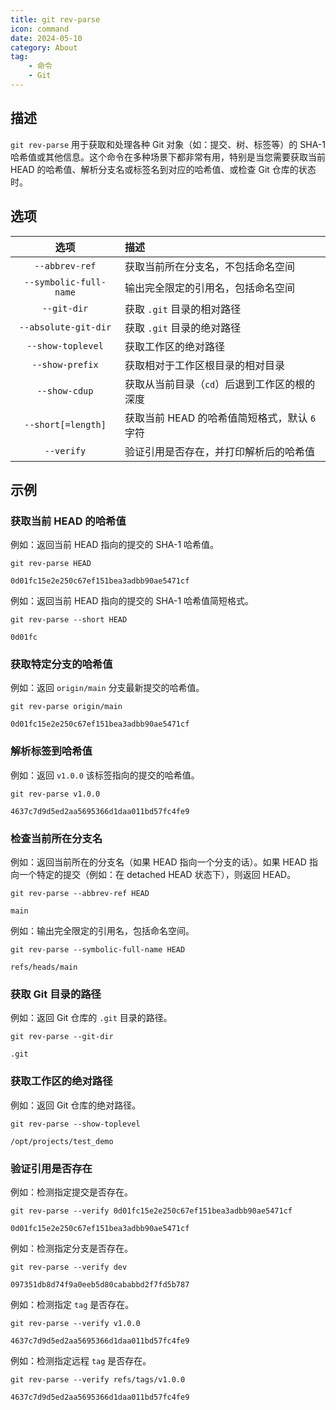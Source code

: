 ```yaml
---
title: git rev-parse
icon: command
date: 2024-05-10
category: About
tag:
    - 命令
    - Git
---
```


## 描述

`git rev-parse` 用于获取和处理各种 Git 对象（如：提交、树、标签等）的 SHA-1 哈希值或其他信息。这个命令在多种场景下都非常有用，特别是当您需要获取当前 HEAD 的哈希值、解析分支名或标签名到对应的哈希值、或检查 Git 仓库的状态时。

## 选项

|  选项  |  描述  |
|  :----:  |  :----  |
|  `--abbrev-ref`  |  获取当前所在分支名，不包括命名空间  |
|  `--symbolic-full-name`  |  输出完全限定的引用名，包括命名空间  |
|  `--git-dir`  |  获取 `.git` 目录的相对路径  |
|  `--absolute-git-dir`  |  获取 `.git` 目录的绝对路径  |
|  `--show-toplevel`  |  获取工作区的绝对路径  |
|  `--show-prefix`  |  获取相对于工作区根目录的相对目录  |
|  `--show-cdup`  |  获取从当前目录（`cd`）后退到工作区的根的深度  |
|  `--short[=length]`  |  获取当前 HEAD 的哈希值简短格式，默认 `6` 字符  |
|  `--verify`  |  验证引用是否存在，并打印解析后的哈希值  |

## 示例

### 获取当前 HEAD 的哈希值

例如：返回当前 HEAD 指向的提交的 SHA-1 哈希值。

```shell
git rev-parse HEAD

0d01fc15e2e250c67ef151bea3adbb90ae5471cf
```

例如：返回当前 HEAD 指向的提交的 SHA-1 哈希值简短格式。

```shell
git rev-parse --short HEAD

0d01fc
```

### 获取特定分支的哈希值

例如：返回 `origin/main` 分支最新提交的哈希值。

```shell
git rev-parse origin/main

0d01fc15e2e250c67ef151bea3adbb90ae5471cf
```

### 解析标签到哈希值

例如：返回 `v1.0.0` 该标签指向的提交的哈希值。

```shell
git rev-parse v1.0.0

4637c7d9d5ed2aa5695366d1daa011bd57fc4fe9
```

### 检查当前所在分支名

例如：返回当前所在的分支名（如果 HEAD 指向一个分支的话）。如果 HEAD 指向一个特定的提交（例如：在 detached HEAD 状态下），则返回 HEAD。

```shell
git rev-parse --abbrev-ref HEAD

main
```

例如：输出完全限定的引用名，包括命名空间。

```shell
git rev-parse --symbolic-full-name HEAD

refs/heads/main
```

### 获取 Git 目录的路径

例如：返回 Git 仓库的 `.git` 目录的路径。

```shell
git rev-parse --git-dir

.git
```

### 获取工作区的绝对路径

例如：返回 Git 仓库的绝对路径。

```shell
git rev-parse --show-toplevel

/opt/projects/test_demo
```

### 验证引用是否存在

例如：检测指定提交是否存在。

```shell
git rev-parse --verify 0d01fc15e2e250c67ef151bea3adbb90ae5471cf

0d01fc15e2e250c67ef151bea3adbb90ae5471cf
```

例如：检测指定分支是否存在。

```shell
git rev-parse --verify dev

097351db8d74f9a0eeb5d80cababbd2f7fd5b787
```

例如：检测指定 `tag` 是否存在。

```shell
git rev-parse --verify v1.0.0

4637c7d9d5ed2aa5695366d1daa011bd57fc4fe9
```

例如：检测指定远程 `tag` 是否存在。

```shell
git rev-parse --verify refs/tags/v1.0.0

4637c7d9d5ed2aa5695366d1daa011bd57fc4fe9
```
